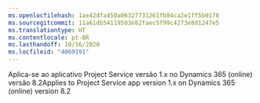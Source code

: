 ```yaml
---
ms.openlocfilehash: 1ae42dfa450a06327731261fb84ca2e1ff5b0178
ms.sourcegitcommit: 11a61db54119503e82faec5f99c4273e8d1247e5
ms.translationtype: HT
ms.contentlocale: pt-BR
ms.lasthandoff: 10/16/2020
ms.locfileid: "4069191"
---
```

<span data-ttu-id="00281-101">Aplica-se ao aplicativo Project Service versão 1.x no Dynamics 365 (online) versão 8.2</span><span class="sxs-lookup"><span data-stu-id="00281-101">Applies to Project Service app version 1.x on Dynamics 365 (online) version 8.2</span></span>


